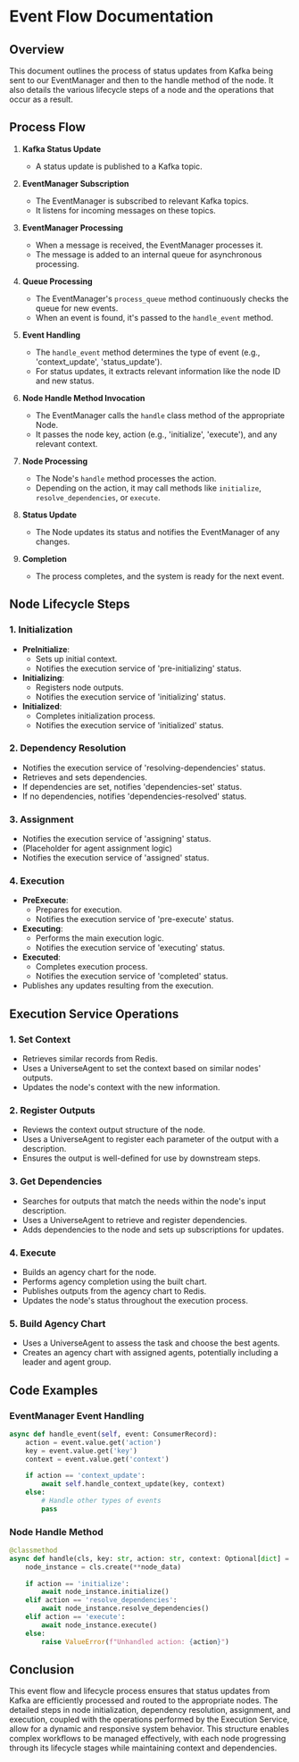 # Event Flow Documentation

## Overview

This document outlines the process of status updates from Kafka being sent to our EventManager and then to the handle method of the node. It also details the various lifecycle steps of a node and the operations that occur as a result.

## Process Flow

1. **Kafka Status Update**
   - A status update is published to a Kafka topic.

2. **EventManager Subscription**
   - The EventManager is subscribed to relevant Kafka topics.
   - It listens for incoming messages on these topics.

3. **EventManager Processing**
   - When a message is received, the EventManager processes it.
   - The message is added to an internal queue for asynchronous processing.

4. **Queue Processing**
   - The EventManager's `process_queue` method continuously checks the queue for new events.
   - When an event is found, it's passed to the `handle_event` method.

5. **Event Handling**
   - The `handle_event` method determines the type of event (e.g., 'context_update', 'status_update').
   - For status updates, it extracts relevant information like the node ID and new status.

6. **Node Handle Method Invocation**
   - The EventManager calls the `handle` class method of the appropriate Node.
   - It passes the node key, action (e.g., 'initialize', 'execute'), and any relevant context.

7. **Node Processing**
   - The Node's `handle` method processes the action.
   - Depending on the action, it may call methods like `initialize`, `resolve_dependencies`, or `execute`.

8. **Status Update**
   - The Node updates its status and notifies the EventManager of any changes.

9. **Completion**
   - The process completes, and the system is ready for the next event.

## Node Lifecycle Steps

### 1. Initialization
- **PreInitialize**: 
  - Sets up initial context.
  - Notifies the execution service of 'pre-initializing' status.
- **Initializing**:
  - Registers node outputs.
  - Notifies the execution service of 'initializing' status.
- **Initialized**:
  - Completes initialization process.
  - Notifies the execution service of 'initialized' status.

### 2. Dependency Resolution
- Notifies the execution service of 'resolving-dependencies' status.
- Retrieves and sets dependencies.
- If dependencies are set, notifies 'dependencies-set' status.
- If no dependencies, notifies 'dependencies-resolved' status.

### 3. Assignment
- Notifies the execution service of 'assigning' status.
- (Placeholder for agent assignment logic)
- Notifies the execution service of 'assigned' status.

### 4. Execution
- **PreExecute**:
  - Prepares for execution.
  - Notifies the execution service of 'pre-execute' status.
- **Executing**:
  - Performs the main execution logic.
  - Notifies the execution service of 'executing' status.
- **Executed**:
  - Completes execution process.
  - Notifies the execution service of 'completed' status.
- Publishes any updates resulting from the execution.

## Execution Service Operations

### 1. Set Context
- Retrieves similar records from Redis.
- Uses a UniverseAgent to set the context based on similar nodes' outputs.
- Updates the node's context with the new information.

### 2. Register Outputs
- Reviews the context output structure of the node.
- Uses a UniverseAgent to register each parameter of the output with a description.
- Ensures the output is well-defined for use by downstream steps.

### 3. Get Dependencies
- Searches for outputs that match the needs within the node's input description.
- Uses a UniverseAgent to retrieve and register dependencies.
- Adds dependencies to the node and sets up subscriptions for updates.

### 4. Execute
- Builds an agency chart for the node.
- Performs agency completion using the built chart.
- Publishes outputs from the agency chart to Redis.
- Updates the node's status throughout the execution process.

### 5. Build Agency Chart
- Uses a UniverseAgent to assess the task and choose the best agents.
- Creates an agency chart with assigned agents, potentially including a leader and agent group.

## Code Examples

### EventManager Event Handling

```python
async def handle_event(self, event: ConsumerRecord):
    action = event.value.get('action')
    key = event.value.get('key')
    context = event.value.get('context')
    
    if action == 'context_update':
        await self.handle_context_update(key, context)
    else:
        # Handle other types of events
        pass
```

### Node Handle Method

```python
@classmethod
async def handle(cls, key: str, action: str, context: Optional[dict] = None):
    node_instance = cls.create(**node_data)
    
    if action == 'initialize':
        await node_instance.initialize()
    elif action == 'resolve_dependencies':
        await node_instance.resolve_dependencies()
    elif action == 'execute':
        await node_instance.execute()
    else:
        raise ValueError(f"Unhandled action: {action}")
```

## Conclusion

This event flow and lifecycle process ensures that status updates from Kafka are efficiently processed and routed to the appropriate nodes. The detailed steps in node initialization, dependency resolution, assignment, and execution, coupled with the operations performed by the Execution Service, allow for a dynamic and responsive system behavior. This structure enables complex workflows to be managed effectively, with each node progressing through its lifecycle stages while maintaining context and dependencies.
